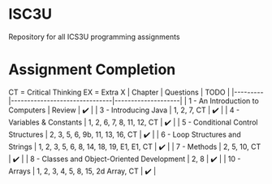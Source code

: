 # ISC3U
Repository for all ICS3U programming assignments
# Assignment Completion
CT = Critical Thinking
EX = Extra X
| Chapter | Questions                     | TODO               |
|---------|-------------------------------|--------------------|
| 1 - An Introduction to Computers |             Review            | :heavy_check_mark: |
| 3 - Introducing Java |           1, 2, 7, CT           | :heavy_check_mark: |
| 4 - Variables & Constants |       1, 2, 6, 7, 8, 11, 12, CT      | :heavy_check_mark: |
| 5 - Conditional Control Structures |     2, 3, 5, 6, 9b, 11, 13, 16, CT    | :heavy_check_mark: |
| 6 - Loop Structures and Strings | 1, 2, 3, 5, 6, 8, 14, 18, 19, E1, E1, CT | :heavy_check_mark: |
| 7 - Methods |           2, 5, 10, CT           | :heavy_check_mark: |
| 8 - Classes and Object-Oriented Development |              2, 8              | :heavy_check_mark: |
| 10 - Arrays |   1, 2, 3, 4, 5, 8, 15, 2d Array, CT  | :heavy_check_mark: |
